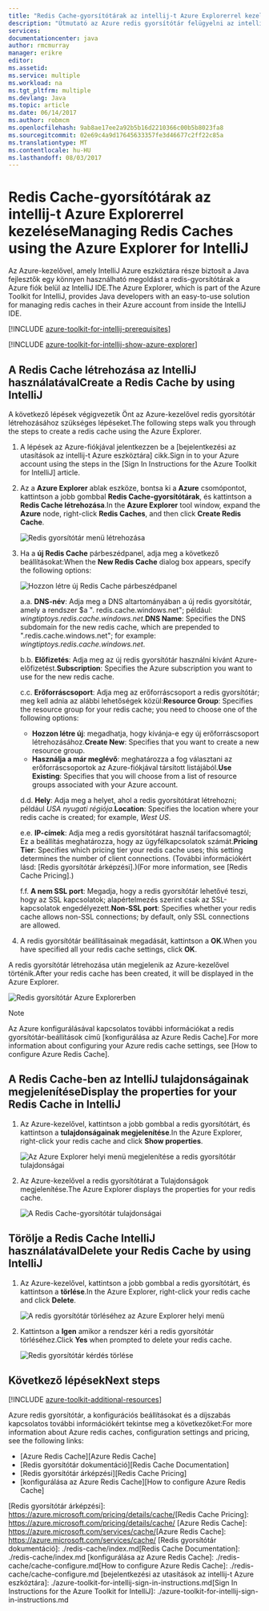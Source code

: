 ```yaml
---
title: "Redis Cache-gyorsítótárak az intellij-t Azure Explorerrel kezelése |} Microsoft Docs"
description: "Útmutató az Azure redis gyorsítótár felügyelni az intellij-t az Azure-kezelővel használatával."
services: 
documentationcenter: java
author: rmcmurray
manager: erikre
editor: 
ms.assetid: 
ms.service: multiple
ms.workload: na
ms.tgt_pltfrm: multiple
ms.devlang: Java
ms.topic: article
ms.date: 06/14/2017
ms.author: robmcm
ms.openlocfilehash: 9ab8ae17ee2a92b5b16d2210366c00b5b8023fa8
ms.sourcegitcommit: 02e69c4a9d17645633357fe3d46677c2ff22c85a
ms.translationtype: MT
ms.contentlocale: hu-HU
ms.lasthandoff: 08/03/2017
---
```

# <a name="managing-redis-caches-using-the-azure-explorer-for-intellij"></a><span data-ttu-id="868e0-103">Redis Cache-gyorsítótárak az intellij-t Azure Explorerrel kezelése</span><span class="sxs-lookup"><span data-stu-id="868e0-103">Managing Redis Caches using the Azure Explorer for IntelliJ</span></span>

<span data-ttu-id="868e0-104">Az Azure-kezelővel, amely IntelliJ Azure eszköztára része biztosít a Java fejlesztők egy könnyen használható megoldást a redis-gyorsítótárak a Azure fiók belül az IntelliJ IDE.</span><span class="sxs-lookup"><span data-stu-id="868e0-104">The Azure Explorer, which is part of the Azure Toolkit for IntelliJ, provides Java developers with an easy-to-use solution for managing redis caches in their Azure account from inside the IntelliJ IDE.</span></span>

[!INCLUDE [azure-toolkit-for-intellij-prerequisites](../includes/azure-toolkit-for-intellij-prerequisites.md)]

[!INCLUDE [azure-toolkit-for-intellij-show-azure-explorer](../includes/azure-toolkit-for-intellij-show-azure-explorer.md)]

## <a name="create-a-redis-cache-by-using-intellij"></a><span data-ttu-id="868e0-105">A Redis Cache létrehozása az IntelliJ használatával</span><span class="sxs-lookup"><span data-stu-id="868e0-105">Create a Redis Cache by using IntelliJ</span></span>

<span data-ttu-id="868e0-106">A következő lépések végigvezetik Önt az Azure-kezelővel redis gyorsítótár létrehozásához szükséges lépéseket.</span><span class="sxs-lookup"><span data-stu-id="868e0-106">The following steps walk you through the steps to create a redis cache using the Azure Explorer.</span></span>

1. <span data-ttu-id="868e0-107">A lépések az Azure-fiókjával jelentkezzen be a [bejelentkezési az utasítások az intellij-t Azure eszköztára] cikk.</span><span class="sxs-lookup"><span data-stu-id="868e0-107">Sign in to your Azure account using the steps in the [Sign In Instructions for the Azure Toolkit for IntelliJ] article.</span></span>

1. <span data-ttu-id="868e0-108">Az a **Azure Explorer** ablak eszköze, bontsa ki a **Azure** csomópontot, kattintson a jobb gombbal **Redis Cache-gyorsítótárak**, és kattintson a **Redis Cache létrehozása**.</span><span class="sxs-lookup"><span data-stu-id="868e0-108">In the **Azure Explorer** tool window, expand the **Azure** node, right-click **Redis Caches**, and then click **Create Redis Cache**.</span></span>

   ![Redis gyorsítótár menü létrehozása][CR01]

1. <span data-ttu-id="868e0-110">Ha a **új Redis Cache** párbeszédpanel, adja meg a következő beállításokat:</span><span class="sxs-lookup"><span data-stu-id="868e0-110">When the **New Redis Cache** dialog box appears, specify the following options:</span></span>

   ![Hozzon létre új Redis Cache párbeszédpanel][CR02]

   <span data-ttu-id="868e0-112">a.</span><span class="sxs-lookup"><span data-stu-id="868e0-112">a.</span></span> <span data-ttu-id="868e0-113">**DNS-név**: Adja meg a DNS altartományában a új redis gyorsítótár, amely a rendszer $a ". redis.cache.windows.net"; például: *wingtiptoys.redis.cache.windows.net*.</span><span class="sxs-lookup"><span data-stu-id="868e0-113">**DNS Name**: Specifies the DNS subdomain for the new redis cache, which are prepended to ".redis.cache.windows.net"; for example: *wingtiptoys.redis.cache.windows.net*.</span></span>

   <span data-ttu-id="868e0-114">b.</span><span class="sxs-lookup"><span data-stu-id="868e0-114">b.</span></span> <span data-ttu-id="868e0-115">**Előfizetés**: Adja meg az új redis gyorsítótár használni kívánt Azure-előfizetést.</span><span class="sxs-lookup"><span data-stu-id="868e0-115">**Subscription**: Specifies the Azure subscription you want to use for the new redis cache.</span></span>

   <span data-ttu-id="868e0-116">c.</span><span class="sxs-lookup"><span data-stu-id="868e0-116">c.</span></span> <span data-ttu-id="868e0-117">**Erőforráscsoport**: Adja meg az erőforráscsoport a redis gyorsítótár; meg kell adnia az alábbi lehetőségek közül:</span><span class="sxs-lookup"><span data-stu-id="868e0-117">**Resource Group**: Specifies the resource group for your redis cache; you need to choose one of the following options:</span></span>
      * <span data-ttu-id="868e0-118">**Hozzon létre új**: megadhatja, hogy kívánja-e egy új erőforráscsoport létrehozásához.</span><span class="sxs-lookup"><span data-stu-id="868e0-118">**Create New**: Specifies that you want to create a new resource group.</span></span>
      * <span data-ttu-id="868e0-119">**Használja a már meglévő**: meghatározza a fog választani az erőforráscsoportok az Azure-fiókjával társított listájából.</span><span class="sxs-lookup"><span data-stu-id="868e0-119">**Use Existing**: Specifies that you will choose from a list of resource groups associated with your Azure account.</span></span>

   <span data-ttu-id="868e0-120">d.</span><span class="sxs-lookup"><span data-stu-id="868e0-120">d.</span></span> <span data-ttu-id="868e0-121">**Hely**: Adja meg a helyet, ahol a redis gyorsítótárat létrehozni; például *USA nyugati régiója*.</span><span class="sxs-lookup"><span data-stu-id="868e0-121">**Location**: Specifies the location where your redis cache is created; for example, *West US*.</span></span>

   <span data-ttu-id="868e0-122">e.</span><span class="sxs-lookup"><span data-stu-id="868e0-122">e.</span></span> <span data-ttu-id="868e0-123">**IP-címek**: Adja meg a redis gyorsítótárat használ tarifacsomagtól; Ez a beállítás meghatározza, hogy az ügyfélkapcsolatok számát.</span><span class="sxs-lookup"><span data-stu-id="868e0-123">**Pricing Tier**: Specifies which pricing tier your redis cache uses; this setting determines the number of client connections.</span></span> <span data-ttu-id="868e0-124">(További információkért lásd: [Redis gyorsítótár árképzési].)</span><span class="sxs-lookup"><span data-stu-id="868e0-124">(For more information, see [Redis Cache Pricing].)</span></span>

   <span data-ttu-id="868e0-125">f.</span><span class="sxs-lookup"><span data-stu-id="868e0-125">f.</span></span> <span data-ttu-id="868e0-126">**A nem SSL port**: Megadja, hogy a redis gyorsítótár lehetővé teszi, hogy az SSL kapcsolatok; alapértelmezés szerint csak az SSL-kapcsolatok engedélyezett.</span><span class="sxs-lookup"><span data-stu-id="868e0-126">**Non-SSL port**: Specifies whether your redis cache allows non-SSL connections; by default, only SSL connections are allowed.</span></span>

1. <span data-ttu-id="868e0-127">A redis gyorsítótár beállításainak megadását, kattintson a **OK**.</span><span class="sxs-lookup"><span data-stu-id="868e0-127">When you have specified all your redis cache settings, click **OK**.</span></span>

<span data-ttu-id="868e0-128">A redis gyorsítótár létrehozása után megjelenik az Azure-kezelővel történik.</span><span class="sxs-lookup"><span data-stu-id="868e0-128">After your redis cache has been created, it will be displayed in the Azure Explorer.</span></span>

   ![Redis gyorsítótár Azure Explorerben][CR03]

> [!NOTE]
>
> <span data-ttu-id="868e0-130">Az Azure konfigurálásával kapcsolatos további információkat a redis gyorsítótár-beállítások című [konfigurálása az Azure Redis Cache].</span><span class="sxs-lookup"><span data-stu-id="868e0-130">For more information about configuring your Azure redis cache settings, see [How to configure Azure Redis Cache].</span></span>
>

## <a name="display-the-properties-for-your-redis-cache-in-intellij"></a><span data-ttu-id="868e0-131">A Redis Cache-ben az IntelliJ tulajdonságainak megjelenítése</span><span class="sxs-lookup"><span data-stu-id="868e0-131">Display the properties for your Redis Cache in IntelliJ</span></span>

1. <span data-ttu-id="868e0-132">Az Azure-kezelővel, kattintson a jobb gombbal a redis gyorsítótárt, és kattintson a **tulajdonságainak megjelenítése**.</span><span class="sxs-lookup"><span data-stu-id="868e0-132">In the Azure Explorer, right-click your redis cache and click **Show properties**.</span></span>

   ![Az Azure Explorer helyi menü megjelenítése a redis gyorsítótár tulajdonságai][SP01]

1. <span data-ttu-id="868e0-134">Az Azure-kezelővel a redis gyorsítótárat a Tulajdonságok megjelenítése.</span><span class="sxs-lookup"><span data-stu-id="868e0-134">The Azure Explorer displays the properties for your redis cache.</span></span>

   ![A Redis Cache-gyorsítótár tulajdonságai][SP02]

## <a name="delete-your-redis-cache-by-using-intellij"></a><span data-ttu-id="868e0-136">Törölje a Redis Cache IntelliJ használatával</span><span class="sxs-lookup"><span data-stu-id="868e0-136">Delete your Redis Cache by using IntelliJ</span></span>

1. <span data-ttu-id="868e0-137">Az Azure-kezelővel, kattintson a jobb gombbal a redis gyorsítótárt, és kattintson a **törlése**.</span><span class="sxs-lookup"><span data-stu-id="868e0-137">In the Azure Explorer, right-click your redis cache and click **Delete**.</span></span>

   ![A redis gyorsítótár törléséhez az Azure Explorer helyi menü][DE01]

1. <span data-ttu-id="868e0-139">Kattintson a **Igen** amikor a rendszer kéri a redis gyorsítótár törléséhez.</span><span class="sxs-lookup"><span data-stu-id="868e0-139">Click **Yes** when prompted to delete your redis cache.</span></span>

   ![Redis gyorsítótár kérdés törlése][DE02]

## <a name="next-steps"></a><span data-ttu-id="868e0-141">Következő lépések</span><span class="sxs-lookup"><span data-stu-id="868e0-141">Next steps</span></span>

[!INCLUDE [azure-toolkit-additional-resources](../includes/azure-toolkit-additional-resources.md)]

<span data-ttu-id="868e0-142">Azure redis gyorsítótár, a konfigurációs beállításokat és a díjszabás kapcsolatos további információkért tekintse meg a következőket:</span><span class="sxs-lookup"><span data-stu-id="868e0-142">For more information about Azure redis caches, configuration settings and pricing, see the following links:</span></span>

* <span data-ttu-id="868e0-143">[Azure Redis Cache]</span><span class="sxs-lookup"><span data-stu-id="868e0-143">[Azure Redis Cache]</span></span>
* <span data-ttu-id="868e0-144">[Redis gyorsítótár dokumentáció]</span><span class="sxs-lookup"><span data-stu-id="868e0-144">[Redis Cache Documentation]</span></span>
* <span data-ttu-id="868e0-145">[Redis gyorsítótár árképzési]</span><span class="sxs-lookup"><span data-stu-id="868e0-145">[Redis Cache Pricing]</span></span>
* <span data-ttu-id="868e0-146">[konfigurálása az Azure Redis Cache]</span><span class="sxs-lookup"><span data-stu-id="868e0-146">[How to configure Azure Redis Cache]</span></span>

<!-- URL List -->

<span data-ttu-id="868e0-147">[Redis gyorsítótár árképzési]: https://azure.microsoft.com/pricing/details/cache/</span><span class="sxs-lookup"><span data-stu-id="868e0-147">[Redis Cache Pricing]: https://azure.microsoft.com/pricing/details/cache/</span></span>
<span data-ttu-id="868e0-148">[Azure Redis Cache]: https://azure.microsoft.com/services/cache/</span><span class="sxs-lookup"><span data-stu-id="868e0-148">[Azure Redis Cache]: https://azure.microsoft.com/services/cache/</span></span>
<span data-ttu-id="868e0-149">[Redis gyorsítótár dokumentáció]: ./redis-cache/index.md</span><span class="sxs-lookup"><span data-stu-id="868e0-149">[Redis Cache Documentation]: ./redis-cache/index.md</span></span>
<span data-ttu-id="868e0-150">[konfigurálása az Azure Redis Cache]: ./redis-cache/cache-configure.md</span><span class="sxs-lookup"><span data-stu-id="868e0-150">[How to configure Azure Redis Cache]: ./redis-cache/cache-configure.md</span></span>
<span data-ttu-id="868e0-151">[bejelentkezési az utasítások az intellij-t Azure eszköztára]: ./azure-toolkit-for-intellij-sign-in-instructions.md</span><span class="sxs-lookup"><span data-stu-id="868e0-151">[Sign In Instructions for the Azure Toolkit for IntelliJ]: ./azure-toolkit-for-intellij-sign-in-instructions.md</span></span>

<!-- IMG List -->

[CR01]: ./media/azure-toolkit-for-intellij-managing-redis-caches-using-azure-explorer/CR01.png
[CR02]: ./media/azure-toolkit-for-intellij-managing-redis-caches-using-azure-explorer/CR02.png
[CR03]: ./media/azure-toolkit-for-intellij-managing-redis-caches-using-azure-explorer/CR03.png

[SP01]: ./media/azure-toolkit-for-intellij-managing-redis-caches-using-azure-explorer/SP01.png
[SP02]: ./media/azure-toolkit-for-intellij-managing-redis-caches-using-azure-explorer/SP02.png

[DE01]: ./media/azure-toolkit-for-intellij-managing-redis-caches-using-azure-explorer/DE01.png
[DE02]: ./media/azure-toolkit-for-intellij-managing-redis-caches-using-azure-explorer/DE02.png

